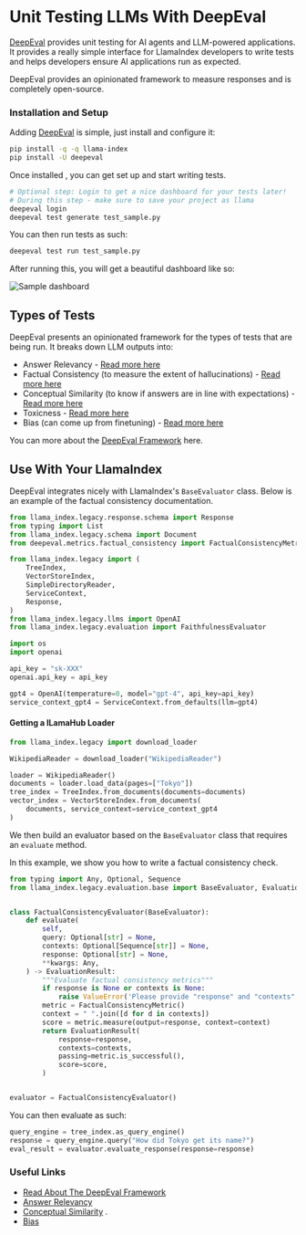 # Unit Testing LLMs With DeepEval

[DeepEval](https://github.com/confident-ai/deepeval) provides unit testing for AI agents and LLM-powered applications. It provides a really simple interface for LlamaIndex developers to write tests and helps developers ensure AI applications run as expected.

DeepEval provides an opinionated framework to measure responses and is completely open-source.

### Installation and Setup

Adding [DeepEval](https://github.com/confident-ai/deepeval) is simple, just install and configure it:

```sh
pip install -q -q llama-index
pip install -U deepeval
```

Once installed , you can get set up and start writing tests.

```sh
# Optional step: Login to get a nice dashboard for your tests later!
# During this step - make sure to save your project as llama
deepeval login
deepeval test generate test_sample.py
```

You can then run tests as such:

```bash
deepeval test run test_sample.py
```

After running this, you will get a beautiful dashboard like so:

![Sample dashboard](https://raw.githubusercontent.com/confident-ai/deepeval/main/docs/assets/dashboard-screenshot.png)

## Types of Tests

DeepEval presents an opinionated framework for the types of tests that are being run. It breaks down LLM outputs into:

- Answer Relevancy - [Read more here](https://docs.confident-ai.com/docs/measuring_llm_performance/answer_relevancy)
- Factual Consistency (to measure the extent of hallucinations) - [Read more here](https://docs.confident-ai.com/docs/measuring_llm_performance/factual_consistency)
- Conceptual Similarity (to know if answers are in line with expectations) - [Read more here](https://docs.confident-ai.com/docs/measuring_llm_performance/conceptual_similarity)
- Toxicness - [Read more here](https://docs.confident-ai.com/docs/measuring_llm_performance/non_toxic)
- Bias (can come up from finetuning) - [Read more here](https://docs.confident-ai.com/docs/measuring_llm_performance/debias)

You can more about the [DeepEval Framework](https://docs.confident-ai.com/docs/framework) here.

## Use With Your LlamaIndex

DeepEval integrates nicely with LlamaIndex's `BaseEvaluator` class. Below is an example of the factual consistency documentation.

```python
from llama_index.legacy.response.schema import Response
from typing import List
from llama_index.legacy.schema import Document
from deepeval.metrics.factual_consistency import FactualConsistencyMetric

from llama_index.legacy import (
    TreeIndex,
    VectorStoreIndex,
    SimpleDirectoryReader,
    ServiceContext,
    Response,
)
from llama_index.legacy.llms import OpenAI
from llama_index.legacy.evaluation import FaithfulnessEvaluator

import os
import openai

api_key = "sk-XXX"
openai.api_key = api_key

gpt4 = OpenAI(temperature=0, model="gpt-4", api_key=api_key)
service_context_gpt4 = ServiceContext.from_defaults(llm=gpt4)
```

#### Getting a lLamaHub Loader

```python
from llama_index.legacy import download_loader

WikipediaReader = download_loader("WikipediaReader")

loader = WikipediaReader()
documents = loader.load_data(pages=["Tokyo"])
tree_index = TreeIndex.from_documents(documents=documents)
vector_index = VectorStoreIndex.from_documents(
    documents, service_context=service_context_gpt4
)
```

We then build an evaluator based on the `BaseEvaluator` class that requires an `evaluate` method.

In this example, we show you how to write a factual consistency check.

```python
from typing import Any, Optional, Sequence
from llama_index.legacy.evaluation.base import BaseEvaluator, EvaluationResult


class FactualConsistencyEvaluator(BaseEvaluator):
    def evaluate(
        self,
        query: Optional[str] = None,
        contexts: Optional[Sequence[str]] = None,
        response: Optional[str] = None,
        **kwargs: Any,
    ) -> EvaluationResult:
        """Evaluate factual consistency metrics"""
        if response is None or contexts is None:
            raise ValueError('Please provide "response" and "contexts".')
        metric = FactualConsistencyMetric()
        context = " ".join([d for d in contexts])
        score = metric.measure(output=response, context=context)
        return EvaluationResult(
            response=response,
            contexts=contexts,
            passing=metric.is_successful(),
            score=score,
        )


evaluator = FactualConsistencyEvaluator()
```

You can then evaluate as such:

```python
query_engine = tree_index.as_query_engine()
response = query_engine.query("How did Tokyo get its name?")
eval_result = evaluator.evaluate_response(response=response)
```

### Useful Links

- [Read About The DeepEval Framework](https://docs.confident-ai.com/docs/framework)
- [Answer Relevancy](https://docs.confident-ai.com/docs/measuring_llm_performance/answer_relevancy)
- [Conceptual Similarity](https://docs.confident-ai.com/docs/measuring_llm_performance/conceptual_similarity) .
- [Bias](https://docs.confident-ai.com/docs/measuring_llm_performance/debias)
